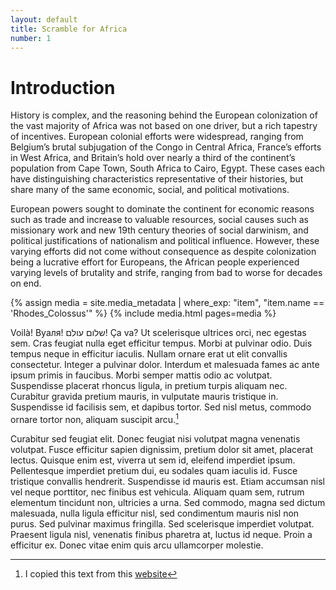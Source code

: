 ```yaml
---
layout: default
title: Scramble for Africa
number: 1
---
```

# Introduction

History is complex, and the reasoning behind the European colonization of the vast majority of Africa was not based on one driver, but a rich tapestry of incentives. European colonial efforts were widespread, ranging from Belgium’s brutal subjugation of the Congo in Central Africa, France’s efforts in West Africa, and Britain’s hold over nearly a third of the continent’s population from Cape Town, South Africa to Cairo, Egypt. These cases each have distinguishing characteristics representative of their histories, but share many of the same economic, social, and political motivations. 

European powers sought to dominate the continent for economic reasons such as trade and increase to valuable resources, social causes such as missionary work and new 19th century theories of social darwinism, and political justifications of nationalism and political influence. However, these varying efforts did not come without consequence as despite colonization being a lucrative effort for Europeans, the African people experienced varying levels of brutality and strife, ranging from bad to worse for decades on end. 


{% assign media = site.media_metadata | where_exp: "item", "item.name == 'Rhodes_Colossus'" %}
{% include media.html pages=media %}


Voilà! Вуаля! שלום עולם! Ça va?
Ut scelerisque ultrices orci, nec egestas sem. Cras feugiat nulla eget efficitur tempus. Morbi at pulvinar odio. Duis tempus neque in efficitur iaculis. Nullam ornare erat ut elit convallis consectetur. Integer a pulvinar dolor. Interdum et malesuada fames ac ante ipsum primis in faucibus. Morbi semper mattis odio ac volutpat. Suspendisse placerat rhoncus ligula, in pretium turpis aliquam nec. Curabitur gravida pretium mauris, in vulputate mauris tristique in. Suspendisse id facilisis sem, et dapibus tortor. Sed nisl metus, commodo ornare tortor non, aliquam suscipit arcu.[^2]

Curabitur sed feugiat elit. Donec feugiat nisi volutpat magna venenatis volutpat. Fusce efficitur sapien dignissim, pretium dolor sit amet, placerat lectus. Quisque enim est, viverra ut sem id, eleifend imperdiet ipsum. Pellentesque imperdiet pretium dui, eu sodales quam iaculis id. Fusce tristique convallis hendrerit. Suspendisse id mauris est. Etiam accumsan nisl vel neque porttitor, nec finibus est vehicula. Aliquam quam sem, rutrum elementum tincidunt non, ultricies a urna. Sed commodo, magna sed dictum malesuada, nulla ligula efficitur nisl, sed condimentum mauris nisl non purus. Sed pulvinar maximus fringilla. Sed scelerisque imperdiet volutpat. Praesent ligula nisl, venenatis finibus pharetra at, luctus id neque. Proin a efficitur ex. Donec vitae enim quis arcu ullamcorper molestie.

[^1]: First example footnote. View other pages to see sample methods of working with Markdown.
[^2]: I copied this text from this [website](https://www.lipsum.com/feed/html) 
